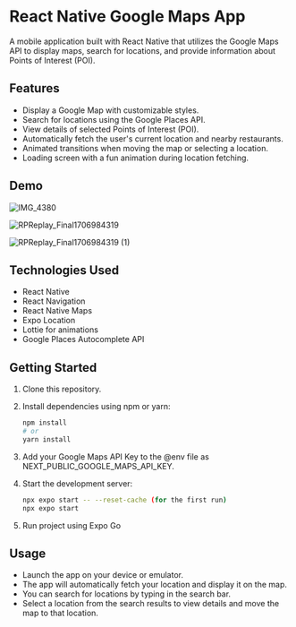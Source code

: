 # React Native Google Maps App

A mobile application built with React Native that utilizes the Google Maps API to display maps, search for locations, and provide information about Points of Interest (POI).

## Features

- Display a Google Map with customizable styles.
- Search for locations using the Google Places API.
- View details of selected Points of Interest (POI).
- Automatically fetch the user's current location and nearby restaurants.
- Animated transitions when moving the map or selecting a location.
- Loading screen with a fun animation during location fetching.

## Demo
![IMG_4380](https://github.com/dosawaru/react-native-google-api/assets/35234154/8fbaf9f8-440b-4679-bbea-dace924e3a6f)

![RPReplay_Final1706984319](https://github.com/dosawaru/react-native-google-api/assets/35234154/e5eb40ad-073d-46cd-bd65-55b2cdac5997)

![RPReplay_Final1706984319 (1)](https://github.com/dosawaru/react-native-google-api/assets/35234154/c98d3e05-fbe7-4cc9-8568-1f0946fc668a)

## Technologies Used

- React Native
- React Navigation
- React Native Maps
- Expo Location
- Lottie for animations
- Google Places Autocomplete API

## Getting Started

1. Clone this repository.
2. Install dependencies using npm or yarn:
   ```bash
   npm install
   # or
   yarn install
   ```

3. Add your Google Maps API Key to the @env file as NEXT_PUBLIC_GOOGLE_MAPS_API_KEY.
4. Start the development server:
    ```bash
    npx expo start -- --reset-cache (for the first run)
    npx expo start 
    ```
5. Run project using Expo Go

## Usage

- Launch the app on your device or emulator.
- The app will automatically fetch your location and display it on the map.
- You can search for locations by typing in the search bar.
- Select a location from the search results to view details and move the map to that location.
